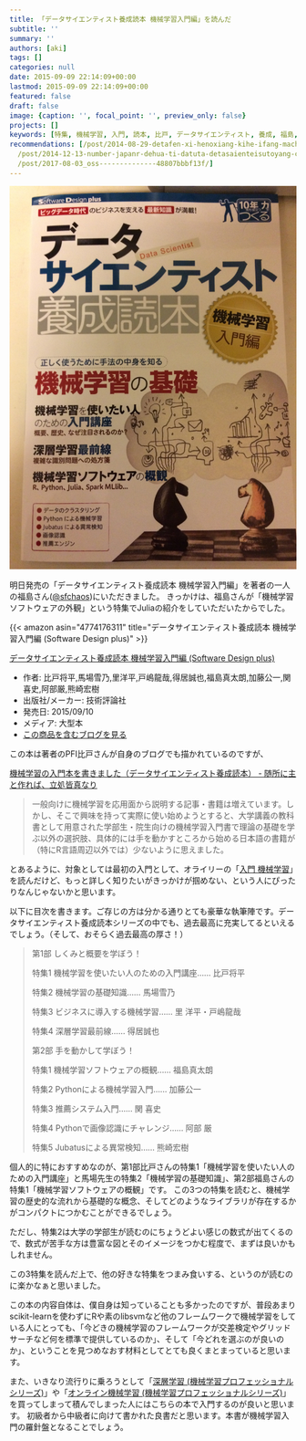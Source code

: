 ```yaml
---
title: 「データサイエンティスト養成読本 機械学習入門編」を読んだ
subtitle: ''
summary: ''
authors: [aki]
tags: []
categories: null
date: 2015-09-09 22:14:09+00:00
lastmod: 2015-09-09 22:14:09+00:00
featured: false
draft: false
image: {caption: '', focal_point: '', preview_only: false}
projects: []
keywords: [特集, 機械学習, 入門, 読本, 比戸, データサイエンティスト, 養成, 福島, ソフトウェア, シリーズ]
recommendations: [/post/2014-08-29-detafen-xi-henoxiang-kihe-ifang-machine-learning-casual-talks-number-2wokai-cui-simasita-number-mlct/,
  /post/2014-12-13-number-japanr-dehua-ti-datuta-detasaienteisutoyang-cheng-du-ben-rhuo-yong-bian-tong-cheng-juliaru-men-ben-wodu-mimasita-number-juliaac/,
  /post/2017-08-03_oss--------------48807bbbf13f/]
---
```

![](20150906164556.jpg)

明日発売の「データサイエンティスト養成読本 機械学習入門編」を著者の一人の福島さん([@sfchaos](https://twitter.com/sfchos))にいただきました。 きっかけは、福島さんが「機械学習ソフトウェアの外観」という特集でJuliaの紹介をしていただいたからでした。

{{< amazon asin="4774176311" title="データサイエンティスト養成読本 機械学習入門編 (Software Design plus)" >}}

[データサイエンティスト養成読本 機械学習入門編 (Software Design plus)](http://www.amazon.co.jp/exec/obidos/ASIN/4774176311/chezou-22/)

- 作者: 比戸将平,馬場雪乃,里洋平,戸嶋龍哉,得居誠也,福島真太朗,加藤公一,関喜史,阿部厳,熊崎宏樹
- 出版社/メーカー: 技術評論社
- 発売日: 2015/09/10
- メディア: 大型本
- [この商品を含むブログを見る](http://d.hatena.ne.jp/asin/4774176311/chezou-22)

この本は著者のPFI比戸さんが自身のブログでも描かれているのですが、

[機械学習の入門本を書きました（データサイエンティスト養成読本） - 随所に主と作れば、立処皆真なり](http://sla.hatenablog.com/entry/gihyo_mlbook)

> 一般向けに機械学習を応用面から説明する記事・書籍は増えています。しかし、そこで興味を持って実際に使い始めようとすると、大学講義の教科書として用意された学部生・院生向けの機械学習入門書で理論の基礎を学ぶ以外の選択肢、具体的には手を動かすところから始める日本語の書籍が（特にR言語周辺以外では）少ないように思えました。

とあるように、対象としては最初の入門として、オライリーの「[入門 機械学習](http://d.hatena.ne.jp/asin/4873115949/chezou-22)」を読んだけど、もっと詳しく知りたいがきっかけが掴めない、という人にぴったりなんじゃないかと思います。

以下に目次を書きます。ご存じの方は分かる通りとても豪華な執筆陣です。データサイエンティスト養成読本シリーズの中でも、過去最高に充実してるといえるでしょう。（そして、おそらく過去最高の厚さ！）

> 第1部 しくみと概要を学ぼう！
> 
> 特集1 機械学習を使いたい人のための入門講座…… 比戸将平
> 
> 特集2 機械学習の基礎知識…… 馬場雪乃
> 
> 特集3 ビジネスに導入する機械学習…… 里 洋平・戸嶋龍哉
> 
> 特集4 深層学習最前線…… 得居誠也
> 
> 第2部 手を動かして学ぼう！
> 
> 特集1 機械学習ソフトウェアの概観…… 福島真太朗
> 
> 特集2 Pythonによる機械学習入門…… 加藤公一
> 
> 特集3 推薦システム入門…… 関 喜史
> 
> 特集4 Pythonで画像認識にチャレンジ…… 阿部 厳
> 
> 特集5 Jubatusによる異常検知…… 熊崎宏樹

個人的に特におすすめなのが、第1部比戸さんの特集1「機械学習を使いたい人のための入門講座」と馬場先生の特集2「機械学習の基礎知識」、第2部福島さんの特集1「機械学習ソフトウェアの概観」です。 この3つの特集を読むと、機械学習の歴史的な流れから基礎的な概念、そしてどのようなライブラリが存在するかがコンパクトにつかむことができるでしょう。

ただし、特集2は大学の学部生が読むのにちょうどよい感じの数式が出てくるので、数式が苦手な方は豊富な図とそのイメージをつかむ程度で、まずは良いかもしれません。

この3特集を読んだ上で、他の好きな特集をつまみ食いする、というのが読むのに楽かなぁと思いました。

この本の内容自体は、僕自身は知っていることも多かったのですが、普段あまりscikit-learnを使わずにRや素のlibsvmなど他のフレームワークで機械学習をしている人にとっても、「今どきの機械学習のフレームワークが交差検定やグリッドサーチなど何を標準で提供しているのか」、そして「今どれを選ぶのが良いのか」、ということを見つめなおす材料としてとても良くまとまっていると思います。

また、いきなり流行りに乗ろうとして「[深層学習 (機械学習プロフェッショナルシリーズ)](http://d.hatena.ne.jp/asin/4061529021/chezou-22)」や「[オンライン機械学習 (機械学習プロフェッショナルシリーズ)](http://d.hatena.ne.jp/asin/406152903X/chezou-22)」を買ってしまって積んでしまった人にはこちらの本で入門するのが良いと思います。 初級者から中級者に向けて書かれた良書だと思います。本書が機械学習入門の羅針盤となることでしょう。
